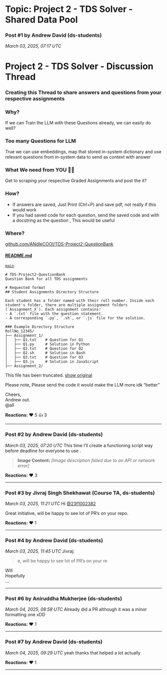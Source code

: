 # Topic: Project 2 - TDS Solver - Shared Data Pool

### Post #1 by **Andrew David** (ds-students)
*March 03, 2025, 07:17 UTC*
# Project 2 - TDS Solver - Discussion Thread

### Creating this Thread to share answers and questions from your respective assignments

### Why?

If we can Train the LLM with these Questions already, we can easily do well?

### Too many Questions for LLM

True we can use embeddings, map that stored in-system dictionary and use relevant questions from in-system data to send as context with answer

### What We need from YOU 🫵🏽

Get to scraping your respective Graded Assignments and post the it?

### How?

* If answers are saved, Just Print (Ctrl+P) and save pdf, not really if this would work
* If you had saved code for each question, send the saved code and with a docstring as the question , This would be useful

### Where?

[github.com/ANdIeCOOl/TDS-Project2-QuestionBank](https://github.com/ANdIeCOOl/TDS-Project2-QuestionBank/blob/main/README.md)

#### [README.md](https://github.com/ANdIeCOOl/TDS-Project2-QuestionBank/blob/main/README.md)

[`main`](https://github.com/ANdIeCOOl/TDS-Project2-QuestionBank/blob/main/README.md)

```
# TDS-Project2-QuestionBank
Question Bank for all TDS assignments

# Requested format
## Student Assignments Directory Structure

Each student has a folder named with their roll number. Inside each student's folder, there are multiple assignment folders (`Assignment_X`). Each assignment contains:
- A `.txt` file with the question statement.
- A corresponding `.py`, `.sh`, or `.js` file for the solution.

### Example Directory Structure
RollNo_12345/
├── Assignment_1/
│   ├── Q1.txt    # Question for Q1
│   ├── Q1.py     # Solution in Python
│   ├── Q2.txt    # Question for Q2
│   ├── Q2.sh     # Solution in Bash
│   ├── Q3.txt    # Question for Q3
│   ├── Q3.js     # Solution in JavaScript
├── Assignment_2/

```

This file has been truncated. [show original](https://github.com/ANdIeCOOl/TDS-Project2-QuestionBank/blob/main/README.md)

Please note, Please send the code it would make the LLM more idk “better”

Cheers,  
Andrew out.   
@all

**Reactions:** ❤️ 5 👍 3

---

### Post #2 by **Andrew David** (ds-students)
*March 03, 2025, 07:20 UTC*
This time I’ll create a functioning script way before deadline for everyone to use .  


> **Image Content:** *[Image description failed due to an API or network error]*



**Reactions:** ❤️ 3

---

### Post #3 by **Jivraj Singh Shekhawat** (Course TA, ds-students)
*March 03, 2025, 11:21 UTC*
Hi [@23f1002382](https://discourse.onlinedegree.iitm.ac.in/u/23f1002382)

Great initiative, will be happy to see lot of PR’s on your repo.

**Reactions:** ❤️ 1

---

### Post #4 by **Andrew David** (ds-students)
*March 03, 2025, 11:45 UTC*
Jivraj:

> e, will be happy to see lot of PR’s on your re

Will   
Hopefully   
…

---

### Post #6 by **Aniruddha Mukherjee** (ds-students)
*March 04, 2025, 08:58 UTC*
Already did a PR although it was a minor formatting one xDD

**Reactions:** ❤️ 1

---

### Post #7 by **Andrew David** (ds-students)
*March 04, 2025, 09:29 UTC*
yeah thanks that helped a lot actually

**Reactions:** ❤️ 1

---
